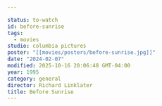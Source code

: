 ```yaml
---

status: to-watch
id: before-sunrise
tags:
  - movies
studio: columbia pictures
poster: "[[movies/posters/before-sunrise.jpg]]"
date: "2024-02-07"
modified: 2025-10-16 20:06:48 GMT-04:00
year: 1995
category: general
director: Richard Linklater
title: Before Sunrise
---
```

